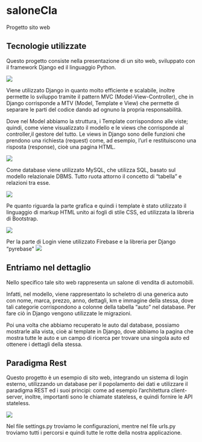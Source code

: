 # saloneCla
Progetto sito web 

## Tecnologie utilizzate
Questo progetto consiste nella presentazione di un sito web, 
sviluppato con il framework Django ed il linguaggio Python. 

<img src="https://www.amplysoft.com/chmod777/knowledge/image/images/python-django.png" >

Viene utilizzato Django in quanto molto efficiente e scalabile, 
inoltre permette lo sviluppo tramite il pattern MVC (Model-View-Controller),
che in Django corrisponde a MTV (Model, Template e View) 
che permette di separare le parti del codice dando ad ognuno la propria responsabilità. 


Dove nel Model abbiamo la struttura, i Template corrispondono alle viste; 
quindi, come viene visualizzato il modello e le views che corrisponde al controller,il gestore del tutto. 
Le views in Django sono delle funzioni che prendono una richiesta (request) come, ad esempio, 
l’url e restituiscono una risposta (response), cioè una pagina HTML.

<img src= "https://mdn.mozillademos.org/files/13931/basic-django.png">

Come database viene utilizzato MySQL, che utilizza SQL, basato sul modello relazionale DBMS. Tutto ruota attorno il concetto di “tabella” e relazioni tra esse. 

<img src = "https://encrypted-tbn0.gstatic.com/images?q=tbn:ANd9GcQOsEvPZ-B34DZ5UJkkjlJYYsX890Gys6RGvhIl66zKupXKD_opmmLGhlgJhRMW3cJoaHY&usqp=CAU">

Pe quanto riguarda la parte grafica e quindi i template è stato utilizzato il linguaggio di markup HTML unito ai fogli di stile CSS, ed utilizzata la libreria di Bootstrap.

<img src= "https://techblog.sdstudio.top/wp-content/uploads/2021/12/f3bf3aeda8c8f3ac0cb73172195a9ee4-1-750x350.png">
     
Per la parte di Login viene utilizzato Firebase e la libreria per Django “pyrebase"
<img src= "https://upload.wikimedia.org/wikipedia/commons/b/bd/Firebase_Logo.png">

## Entriamo nel dettaglio  
Nello specifico tale sito web rappresenta un salone di vendita di automobili. 

Infatti, nel modello, viene rappresentato lo scheletro di una generica auto con nome, marca, prezzo, anno, dettagli, 
km e immagine della stessa, 
dove tali categorie corrispondono a colonne della tabella “auto” nel database.
Per fare ciò in Django vengono utilizzate le migrazioni.
     
Poi una volta che abbiamo recuperato le auto dal database, 
possiamo mostrarle alla vista, cioè ai template in Django, 
dove abbiamo la pagina che mostra tutte le auto e un campo 
di ricerca per trovare una singola auto ed ottenere i dettagli della stessa. 
## Paradigma Rest     
Questo progetto è un esempio di sito web, 
integrando un sistema di login esterno,
utilizzando un database per il popolamento dei dati 
e utilizzare il paradigma REST ed i suoi principi: 
come ad esempio l’architettura client-server, inoltre, 
importanti sono le chiamate stateless, 
e quindi fornire le API stateless.

<img src= "https://www.rlogical.com/wp-content/uploads/2021/08/rest-api-model.png">

Nel file settings.py troviamo le configurazioni, 
mentre nel file urls.py 
troviamo tutti i percorsi e quindi tutte le rotte della nostra applicazione. 
